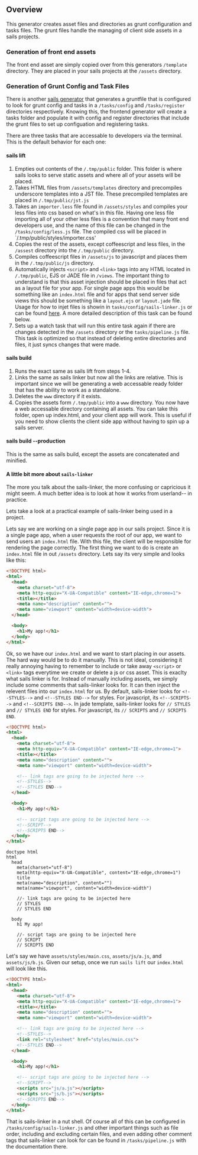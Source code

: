 ## Overview

This generator creates asset files and directories as grunt configuration and tasks files. The grunt files handle the managing of client side assets in a sails projects.

### Generation of front end assets
The front end asset are simply copied over from this generators `/template` directory. They are placed in your sails projects at the `/assets` directory.

### Generation of Grunt Config and Task Files
There is another [sails generator](https://github.com/balderdashy/sails-generate-gruntfile) that generates a gruntfile that is configured to look for grunt config and tasks in a `/tasks/config` and `/tasks/register` directories respectively. Knowing this, the frontend generator will create a tasks folder and populate it with config and register directories that include the grunt files to set up configuation and registering tasks.

There are three tasks that are accessable to developers via the terminal. This is the default behavior for each one:

#### sails lift
1. Empties out contents of the `/.tmp/public` folder. This folder is where sails looks to serve static assets and where all of your assets will be placed.
2. Takes HTML files from `/assets/templates` directory and precompiles underscore templates into a JST file. These precompiled templates are placed in `/.tmp/public/jst.js`
3. Takes an `importer.less` file found in `/assets/styles` and compiles your less files into css based on what's in this file. Having one less file importing all of your other less files is a convention that many front end developers use, and the name of this file can be changed in the `/tasks/config/less.js` file. The compiled css will be placed in `/.tmp/public/styles/importer.css'
4. Copies the rest of the assets, except coffeescript and less files, in the `/assest` directory into the `/.tmp/public` directory.
5. Compiles coffeescript files in `/assets/js` to javascript and places them in the `/.tmp/public/js` directory.
6. Automatically injects `<script>` and `<link>` tags into any HTML located in `/.tmp/public`, EJS or JADE file in `/views`.
The important thing to understand is that this asset injection should be placed in files that act as a layout file for your app. For single page apps this would be something like an `index.html` file and for apps that send server side views this should be something like a `layout.ejs` or `layout.jade` file. Usage for how to injet files is showin in `tasks/config/sails-linker.js` or can be found [here](https://github.com/Zolmeister/grunt-sails-linker). A more detailed description of this task can be found below.
7. Sets up a watch task that will run this entire task again if there are changes detected in the `/assets` directory or the `tasks/pipeline.js` file. This task is optimized so that instead of deleting entire directories and files, it just syncs changes that were made.

#### sails build
1. Runs the exact same as sails lift from steps 1-4.
2. Links the same as sails linker but now all the links are relative. This is important since we will be generating a web accessable ready folder that has the ability to work as a standalone.
3. Deletes the `www` directory if it exists.
4. Copies the assets form `/.tmp/public` into a `www` directory. You now have a web accessable directory containing all assets. You can take this folder, open up index.html, and your client app will work. This is useful if you need to show clients the client side app without having to spin up a sails server.

#### sails build --production
This is the same as sails build, except the assets are concatenated and minified.

#### A little bit more about `sails-linker`

The more you talk about the sails-linker, the more confusing or capricious it might seem.  A much better idea is to look at how it works from userland-- in practice.

Lets take a look at a practical example of sails-linker being used in a project.

Lets say we are working on a single page app in our sails project. Since it is a single page app, when a user requests the root of our app, we want to send users an `index.html` file. With this file, the client will be responsible for rendering the page correctly. The first thing we want to do is create an `index.html` file in out `/assets` directory. Lets say its very simple and looks like this:

```html
<!DOCTYPE html>
<html>
  <head>
    <meta charset="utf-8">
    <meta http-equiv="X-UA-Compatible" content="IE-edge,chrome=1">
    <title></title>
    <meta name="description" content="">
    <meta name="viewport" content="width=device-width">
  </head>

  <body>
    <h1>My app!</h1>
  </body>
</html>
```

Ok, so we have our `index.html` and we want to start placing in our assets. The hard way would be to do it manually. This is not ideal, considering it really annoying having to remember to include or take away `<script>` or `<link>` tags everytime we create or delete a js or css asset. This is exaclty what sails linker is for. Instead of manually including assets, we simply include some comments that sails-linker looks for. It can then inject the relevent files into our `index.html` for us. By default, sails-linker looks for  `<!--STYLES-->` and `<!--STYLES END-->` for styles. For javascript, its `<!--SCRIPTS-->` and `<!--SCRIPTS END-->`. In jade template, sails-linker looks for  `// STYLES` and `// STYLES END` for styles. For javascript, its `// SCRIPTS` and `// SCRIPTS END`.

```html
<!DOCTYPE html>
<html>
  <head>
    <meta charset="utf-8">
    <meta http-equiv="X-UA-Compatible" content="IE-edge,chrome=1">
    <title></title>
    <meta name="description" content="">
    <meta name="viewport" content="width=device-width">

    <!-- link tags are going to be injected here -->
    <!--STYLES-->
    <!--STYLES END-->
  </head>

  <body>
    <h1>My app!</h1>

    <!-- script tags are going to be injected here -->
    <!--SCRIPT-->
    <!--SCRIPTS END-->
  </body>
</html>
```

```jade
doctype html
html
  head
    meta(charset="utf-8")
    meta(http-equiv="X-UA-Compatible", content="IE-edge,chrome=1")
    title
    meta(name="description", content="")
    meta(name="viewport", content="width=device-width")

    //- link tags are going to be injected here
    // STYLES
    // STYLES END

  body
    h1 My app!

    //- script tags are going to be injected here
    // SCRIPT
    // SCRIPTS END
```

Let's say we have `assets/styles/main.css`, `assets/js/a.js`,  and `assets/js/b.js`. Given our setup, once we run `sails lift` our `index.html` will look like this.

```html
<!DOCTYPE html>
<html>
  <head>
    <meta charset="utf-8">
    <meta http-equiv="X-UA-Compatible" content="IE-edge,chrome=1">
    <title></title>
    <meta name="description" content="">
    <meta name="viewport" content="width=device-width">

    <!-- link tags are going to be injected here -->
    <!--STYLES-->
    <link rel="stylesheet" href="styles/main.css">
    <!--STYLES END-->
  </head>

  <body>
    <h1>My app!</h1>

    <!-- script tags are going to be injected here -->
    <!--SCRIPT-->
    <scripts src="js/a.js"></scripts>
    <scripts src="js/b.js"></scripts>
    <!--SCRIPTS END-->
  </body>
</html>
```

That is sails-linker in a nut shell. Of course all of this can be configured in `/tasks/config/sails-linker.js` and other important things such as file order, including and excluding certain files, and even adding other comment tags that sails-linker can look for can be found in `/tasks/pipeline.js` with the documentation there.






